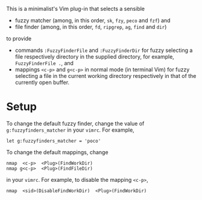 This is a minimalist's Vim plug-in that selects a sensible

- fuzzy matcher (among, in this order, `sk`, `fzy`, `peco` and `fzf`) and
- file finder (among, in this order, `fd`, `ripgrep`, `ag`, `find` and `dir`)

to provide

- commands `:FuzzyFinderFile` and `:FuzzyFinderDir` for fuzzy selecting a file respectively directory in the supplied directory, for example, `FuzzyFinderFile .`, and
- mappings `<c-p>` and `g<c-p>` in normal mode (in terminal Vim) for fuzzy selecting a file in the current working directory respectively in that of the currently open buffer.

# Setup

To change the default fuzzy finder, change the value of `g:fuzzyfinders_matcher` in your `vimrc`.
For example,

```vim
let g:fuzzyfinders_matcher = 'poco'
```

To change the default mappings, change

```vim
nmap  <c-p>  <Plug>(FindWorkDir)
nmap g<c-p>  <Plug>(FindFileDir)
```

in your `vimrc`.
For example, to disable the mapping `<c-p>`,

```vim
nmap  <sid>(DisableFindWorkDir)  <Plug>(FindWorkDir)
```

